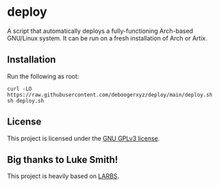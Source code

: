 # deploy

A script that automatically deploys a fully-functioning Arch-based GNU/Linux system.
It can be run on a fresh installation of Arch or Artix.

## Installation

Run the following as root:

```
curl -LO https://raw.githubusercontent.com/deboogerxyz/deploy/main/deploy.sh
sh deploy.sh
```

## License

This project is licensed under the [GNU GPLv3 license](https://www.gnu.org/licenses/gpl-3.0.en.html).

## Big thanks to Luke Smith!

This project is heavily based on [LARBS](https://github.com/LukeSmithxyz/LARBS).
